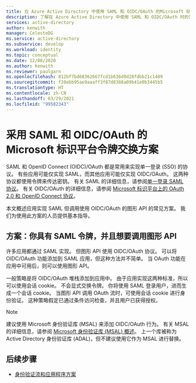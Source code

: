 ```yaml
---
title: 在 Azure Active Directory 中使用 SAML 和 OIDC/OAuth 的Microsoft 标识平台令牌交换方案
description: 了解在 Azure Active Directory 中使用 SAML 和 OIDC/OAuth 时的常见令牌交换方案。
services: active-directory
author: kenwith
manager: CelesteDG
ms.service: active-directory
ms.subservice: develop
ms.workload: identity
ms.topic: conceptual
ms.date: 12/08/2020
ms.author: kenwith
ms.reviewer: paulgarn
ms.openlocfilehash: 812bf7bd68362667fcd1b636d0d28fdbb21c1409
ms.sourcegitcommit: f28ebb95ae9aaaff3f87d8388a09b41e0b3445b5
ms.translationtype: HT
ms.contentlocale: zh-CN
ms.lasthandoff: 03/29/2021
ms.locfileid: "99582343"
---
```

# <a name="microsoft-identity-platform-token-exchange-scenarios-with-saml-and-oidcoauth"></a>采用 SAML 和 OIDC/OAuth 的 Microsoft 标识平台令牌交换方案

SAML 和 OpenID Connect (OIDC)/OAuth 都是常用来实现单一登录 (SSO) 的协议。 有些应用可能仅实现 SAML，而其他应用可能仅实现 OIDC/OAuth。 这两种协议都使用令牌来传达密钥。 有关 SAML 的详细信息，请参阅[单一登录 SAML 协议](single-sign-on-saml-protocol.md)。 有关 OIDC/OAuth 的详细信息，请参阅 [Microsoft 标识平台上的 OAuth 2.0 和 OpenID Connect 协议](active-directory-v2-protocols.md)。

本文概述应用实现 SAML 但调用使用 OIDC/OAuth 的图形 API 的常见方案。 我们为使用此方案的人员提供基本指导。

## <a name="scenario-you-have-a-saml-token-and-want-to-call-the-graph-api"></a>方案：你具有 SAML 令牌，并且想要调用图形 API
许多应用都通过 SAML 实现。 但图形 API 使用 OIDC/OAuth 协议。 可以将 OIDC/OAuth 功能添加到 SAML 应用，但这种方法并不简单。 当 OAuth 功能在应用中可用后，则可以使用图形 API。

一般策略是将 OIDC/OAuth 堆栈添加到应用中。 由于应用实现这两种标准，所以可以使用会话 cookie。 不会显式交换令牌。 你将使用 SAML 登录用户，进而生成一个会话 cookie。 当图形 API 调用 OAuth 流时，可使用会话 cookie 进行身份验证。 这种策略假定已通过条件访问检查，并且用户已获得授权。

> [!NOTE]
> 建议使用 Microsoft 身份验证库 (MSAL) 来添加 OIDC/OAuth 行为。 有关 MSAL 的详细信息，请参阅 [Microsoft 身份验证库 (MSAL) 概述](msal-overview.md)。 上一个库被称为 Active Directory 身份验证库 (ADAL)，但不建议使用它作为 MSAL 进行替换。

## <a name="next-steps"></a>后续步骤
- [身份验证流和应用程序方案](authentication-flows-app-scenarios.md)
